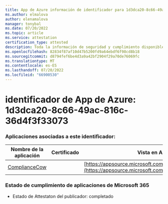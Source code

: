 ```yaml
---
title: App de Azure información de identificador para 1d3dca20-8c66-49ac-816c-36d4f3f33073
ms.author: elmalova
author: elenamalova
manager: tonybal
ms.date: 07/20/2022
ms.topic: article
ms.service: attestation
certification_type: attested
description: Toda la información de seguridad y cumplimiento disponible para 1d3dca20-8c66-49ac-816c-36d4f3f33073.
ms.openlocfilehash: 82834f87af10d47b5200fd9a64ebdf6f98cd8b18
ms.sourcegitcommit: d8794fef6be4d3a9a42bf2904f29a70de76069fc
ms.translationtype: MT
ms.contentlocale: es-ES
ms.lasthandoff: 07/20/2022
ms.locfileid: "66900530"
---
```

# <a name="azure-app-id-1d3dca20-8c66-49ac-816c-36d4f3f33073"></a>identificador de App de Azure: 1d3dca20-8c66-49ac-816c-36d4f3f33073


### <a name="apps-associated-with-this-id"></a>Aplicaciones asociadas a este identificador:
| **Nombre de la aplicación** | **Certificado** | **Vista en AppSource** |
|--------------|---------------|-----------------------|
| [ComplianceCow](../forward/WA200004247.md) |  | [https://appsource.microsoft.com/product/office/WA200004247](https://appsource.microsoft.com/product/office/WA200004247) |

### <a name="microsoft-365-app-compliance-status"></a>Estado de cumplimiento de aplicaciones de Microsoft 365
- Estado de Attestaton del publicador: completado
